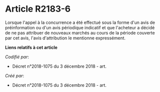 # Article R2183-6

Lorsque l'appel à la concurrence a été effectué sous la forme d'un avis de préinformation ou d'un avis périodique indicatif
et que l'acheteur a décidé de ne pas attribuer de nouveaux marchés au cours de la période couverte par cet avis, l'avis
d'attribution le mentionne expressément.

**Liens relatifs à cet article**

_Codifié par_:

  - Décret n°2018-1075 du 3 décembre 2018 - art.

_Créé par_:

  - Décret n°2018-1075 du 3 décembre 2018 - art.
